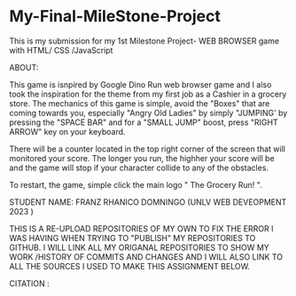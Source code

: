 # My-Final-MileStone-Project
This is my submission for my 1st Milestone Project- WEB BROWSER game with HTML/ CSS /JavaScript


ABOUT:

  This game is isnpired by Google Dino Run web browser game and I also took the inspiration for the theme from my first job as a Cashier in a grocery store. The mechanics of this game is simple, avoid the "Boxes" that are coming towards you, especially  "Angry Old Ladies" by simply "JUMPING' by pressing the "SPACE BAR" and for a "SMALL JUMP" boost, press "RIGHT ARROW" key on your keyboard.
 
  There will be a counter located in the top right corner of the screen that will monitored your score. The longer you run, the highher your score will be and the game will stop if your character collide to any of the obstacles. 
  
  To restart, the game, simple click the main logo " The Grocery Run! ".
  
  
  
  STUDENT NAME: FRANZ RHANICO DOMNINGO (UNLV WEB DEVEOPMENT 2023 )
  
  THIS IS A RE-UPLOAD REPOSITORIES OF MY OWN TO FIX THE ERROR I WAS HAVING WHEN TRYING TO "PUBLISH" MY REPOSITORIES TO GITHUB. 
I WILL LINK ALL MY ORIGANAL REPOSITORIES TO SHOW MY WORK /HISTORY OF COMMITS AND CHANGES AND I WILL ALSO LINK TO ALL THE SOURCES I USED TO MAKE THIS ASSIGNMENT BELOW.
  
  
  
  
  
  CITATION :
  
  
  
